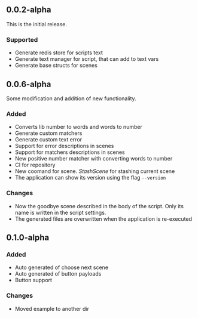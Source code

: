 ## 0.0.2-alpha

This is the initial release.

### Supported

* Generate redis store for scripts text
* Generate text manager for script, that can add to text vars
* Generate base structs for scenes

## 0.0.6-alpha

Some modification and addition of new functionality.

### Added

* Converts lib number to words and words to number
* Generate custom matchers
* Generate custom text error
* Support for error descriptions in scenes
* Support for matchers descriptions in scenes
* New positive number matcher with converting words to number
* CI for repository
* New coomand for scene. *StashScene* for stashing current scene
* The application can show its version using the flag ``--version``

### Changes

* Now the goodbye scene described in the body of the script. Only its name is written in the script settings.
* The generated files are overwritten when the application is re-executed

## 0.1.0-alpha

### Added

* Auto generated of choose next scene
* Auto generated of button payloads
* Button support

### Changes

* Moved example to another dir